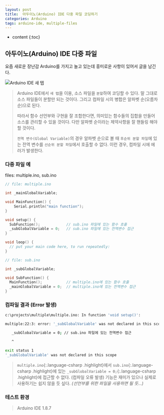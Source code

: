 ```yaml
---
layout: post
title:  아두이노(Arduino) IDE 다중 파일 코딩하기
categories: Arduino
tags: arduino-ide, multiple-files
---
```


* content
{:toc}

## 아두이노(Arduino) IDE 다중 파일

요즘 새로운 장난감 Arduino를 가지고 놀고 있는데 흥미로운 사항이 있어서 글을 남긴다.  

![](https://i.imgur.com/ihk7JvY.png "Arduino IDE 새 탭")

>Arduino IDE에서 `새 탭`을 이용, 소스 파일을 `분할`하여 코딩할 수 있다. 말 그대로 소스 파일들이
>분할만 되는 것이다. 그리고 컴파일 시의 병합은 알파벳 순(오름차순)으로 된다.
>
>따라서 함수 선언부와 구현을 잘 조합한다면, 의미있는 함수들의 집합을 만들어 소스를 관리할 수 있을 것이다.
>다만 알파벳 순이라는 제약사항을 잘 핸들링 해야할 것이다.
>
>`전역 변수(Global Variable)`의 경우 알파벳 순으로 볼 때 `후순위 분할 파일`에 있는 전역 변수를
>`선순위 분할 파일`에서 호출할 수 없다. 이런 경우, 컴파일 시에 에러가 발생한다.


### 다중 파일 예
files: multiple.ino, sub.ino

``` c++
// file: multiple.ino

int _mainGlobalVariable;

void MainFunction() {
	Serial.println("main function");
}

void setup() {
  SubFunction();            // sub.ino 파일에 있는 함수 호출
  _subGlobalVariable = 0;   // sub.ino 파일에 있는 전역변수 접근
}

void loop() {
  // put your main code here, to run repeatedly:
}
```

``` c++
// file: sub.ino

int _subGlobalVariable;

void SubFunction() {
  MainFunction();           // multiple.ino에 있는 함수 호출
  _mainGlobalVariable = 0;  // multiple.ino에 있는 전역변수 접근
}
```

### 컴파일 결과 (Error 발생)
``` bash
c:\projects\multiple\multiple.ino: In function 'void setup()':

multiple:22:3: error: '_subGlobalVariable' was not declared in this scope

   _subGlobalVariable = 0; // sub.ino 파일에 있는 전역변수 접근

   ^

exit status 1
'_subGlobalVariable' was not declared in this scope
```

>`multiple.ino`{:.language-csharp .highlight}에서 `sub.ino`{:.language-csharp .highlight}에 있는
>`_subGlobalVariable = 0;`{:.language-csharp .highlight}에 접근할 수 없다. (컴파일 오류 발생)
>기능은 재미가 있으나 실제로 사용하기는 쉽지 않을 듯 싶다. *(선언부를 위한 파일을 사용하면 될 듯...)*  
>


### 테스트 환경
> Arduino IDE 1.8.7
